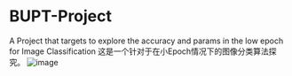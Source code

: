 # BUPT-Project
A Project that targets to explore the accuracy and params in the low epoch for Image Classification
这是一个针对于在小Epoch情况下的图像分类算法探究。
![image](https://github.com/Maoeyu/BUPT-Project/assets/93516514/0badc9db-490c-4478-9042-71ea86688d11)
